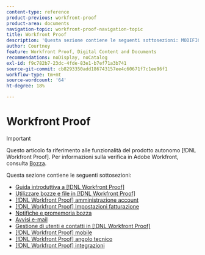 ```yaml
---
content-type: reference
product-previous: workfront-proof
product-area: documents
navigation-topic: workfront-proof-navigation-topic
title: Workfront Proof
description: 'Questa sezione contiene le seguenti sottosezioni: MODIFICAMI.'
author: Courtney
feature: Workfront Proof, Digital Content and Documents
recommendations: noDisplay, noCatalog
exl-id: f9c782b7-23dc-4fde-83e1-b7ef71a3b741
source-git-commit: cb8293350add186743157ee4c60671f7c1ee96f1
workflow-type: tm+mt
source-wordcount: '64'
ht-degree: 18%

---
```


# Workfront Proof

>[!IMPORTANT]
>
>Questo articolo fa riferimento alle funzionalità del prodotto autonomo [!DNL Workfront Proof]. Per informazioni sulla verifica in Adobe Workfront, consulta [Bozza](../review-and-approve-work/proofing/proofing.md).

Questa sezione contiene le seguenti sottosezioni:

* [Guida introduttiva a [!DNL Workfront Proof]](../workfront-proof/wp-getstarted/getting-started-with-workfront-proof.md)
* [Utilizzare bozze e file in [!DNL Workfront Proof]](../workfront-proof/wp-work-proofsfiles/wp-work-proofs-files.md)
* [[!DNL Workfront Proof] amministrazione account](../workfront-proof/wp-acct-admin/wp-account-admin.md)
* [[!DNL Workfront Proof] Impostazioni fatturazione](../workfront-proof/wp-billingsettings/wp-billing-settings.md)
* [Notifiche e promemoria bozza](../workfront-proof/wp-emailsntfctns/wp-emails-and-notifications.md)
* [Avvisi e-mail](../workfront-proof/wp-emailsntfctns/email-alerts/email-alerts.md)
* [Gestione di utenti e contatti in [!DNL Workfront Proof]](../workfront-proof/wp-mnguserscontacts/manage-user-contacts.md)
* [[!DNL Workfront Proof] mobile](../workfront-proof/wp-mobile/wp-mobile.md)
* [[!DNL Workfront Proof] angolo tecnico](../workfront-proof/wp-tech-corner/tech-corner.md)
* [[!DNL Workfront Proof] integrazioni](../workfront-proof/wp-integrations/wp-integrations.md)
